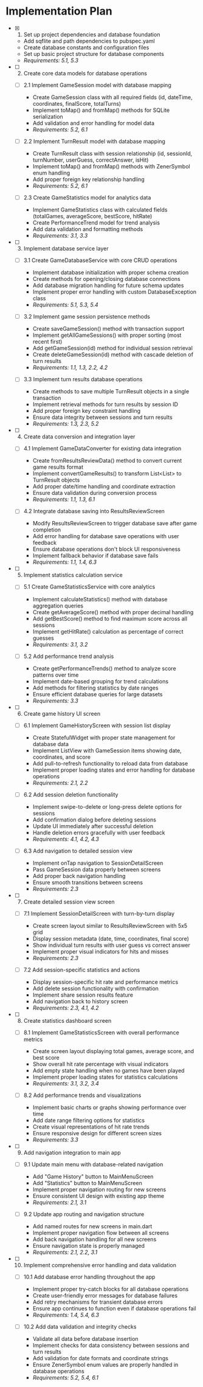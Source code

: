 # Implementation Plan

- [x] 1. Set up project dependencies and database foundation

  - Add sqflite and path dependencies to pubspec.yaml
  - Create database constants and configuration files
  - Set up basic project structure for database components
  - _Requirements: 5.1, 5.3_

- [ ] 2. Create core data models for database operations

  - [ ] 2.1 Implement GameSession model with database mapping

    - Create GameSession class with all required fields (id, dateTime, coordinates, finalScore, totalTurns)
    - Implement toMap() and fromMap() methods for SQLite serialization
    - Add validation and error handling for model data
    - _Requirements: 5.2, 6.1_

  - [ ] 2.2 Implement TurnResult model with database mapping

    - Create TurnResult class with session relationship (id, sessionId, turnNumber, userGuess, correctAnswer, isHit)
    - Implement toMap() and fromMap() methods with ZenerSymbol enum handling
    - Add proper foreign key relationship handling
    - _Requirements: 5.2, 6.1_

  - [ ] 2.3 Create GameStatistics model for analytics data
    - Implement GameStatistics class with calculated fields (totalGames, averageScore, bestScore, hitRate)
    - Create PerformanceTrend model for trend analysis
    - Add data validation and formatting methods
    - _Requirements: 3.1, 3.3_

- [ ] 3. Implement database service layer

  - [ ] 3.1 Create GameDatabaseService with core CRUD operations

    - Implement database initialization with proper schema creation
    - Create methods for opening/closing database connections
    - Add database migration handling for future schema updates
    - Implement proper error handling with custom DatabaseException class
    - _Requirements: 5.1, 5.3, 5.4_

  - [ ] 3.2 Implement game session persistence methods

    - Create saveGameSession() method with transaction support
    - Implement getAllGameSessions() with proper sorting (most recent first)
    - Add getGameSession(id) method for individual session retrieval
    - Create deleteGameSession(id) method with cascade deletion of turn results
    - _Requirements: 1.1, 1.3, 2.2, 4.2_

  - [ ] 3.3 Implement turn results database operations
    - Create methods to save multiple TurnResult objects in a single transaction
    - Implement retrieval methods for turn results by session ID
    - Add proper foreign key constraint handling
    - Ensure data integrity between sessions and turn results
    - _Requirements: 1.3, 2.3, 5.2_

- [ ] 4. Create data conversion and integration layer

  - [ ] 4.1 Implement GameDataConverter for existing data integration

    - Create fromResultsReviewData() method to convert current game results format
    - Implement convertGameResults() to transform List<List<ZenerSymbol>> to TurnResult objects
    - Add proper date/time handling and coordinate extraction
    - Ensure data validation during conversion process
    - _Requirements: 1.1, 1.3, 6.1_

  - [ ] 4.2 Integrate database saving into ResultsReviewScreen
    - Modify ResultsReviewScreen to trigger database save after game completion
    - Add error handling for database save operations with user feedback
    - Ensure database operations don't block UI responsiveness
    - Implement fallback behavior if database save fails
    - _Requirements: 1.1, 1.4, 6.3_

- [ ] 5. Implement statistics calculation service

  - [ ] 5.1 Create GameStatisticsService with core analytics

    - Implement calculateStatistics() method with database aggregation queries
    - Create getAverageScore() method with proper decimal handling
    - Add getBestScore() method to find maximum score across all sessions
    - Implement getHitRate() calculation as percentage of correct guesses
    - _Requirements: 3.1, 3.2_

  - [ ] 5.2 Add performance trend analysis
    - Create getPerformanceTrends() method to analyze score patterns over time
    - Implement date-based grouping for trend calculations
    - Add methods for filtering statistics by date ranges
    - Ensure efficient database queries for large datasets
    - _Requirements: 3.3_

- [ ] 6. Create game history UI screen

  - [ ] 6.1 Implement GameHistoryScreen with session list display

    - Create StatefulWidget with proper state management for database data
    - Implement ListView with GameSession items showing date, coordinates, and score
    - Add pull-to-refresh functionality to reload data from database
    - Implement proper loading states and error handling for database operations
    - _Requirements: 2.1, 2.2_

  - [ ] 6.2 Add session deletion functionality

    - Implement swipe-to-delete or long-press delete options for sessions
    - Add confirmation dialog before deleting sessions
    - Update UI immediately after successful deletion
    - Handle deletion errors gracefully with user feedback
    - _Requirements: 4.1, 4.2, 4.3_

  - [ ] 6.3 Add navigation to detailed session view
    - Implement onTap navigation to SessionDetailScreen
    - Pass GameSession data properly between screens
    - Add proper back navigation handling
    - Ensure smooth transitions between screens
    - _Requirements: 2.3_

- [ ] 7. Create detailed session view screen

  - [ ] 7.1 Implement SessionDetailScreen with turn-by-turn display

    - Create screen layout similar to ResultsReviewScreen with 5x5 grid
    - Display session metadata (date, time, coordinates, final score)
    - Show individual turn results with user guess vs correct answer
    - Implement proper visual indicators for hits and misses
    - _Requirements: 2.3_

  - [ ] 7.2 Add session-specific statistics and actions
    - Display session-specific hit rate and performance metrics
    - Add delete session functionality with confirmation
    - Implement share session results feature
    - Add navigation back to history screen
    - _Requirements: 2.3, 4.1, 4.2_

- [ ] 8. Create statistics dashboard screen

  - [ ] 8.1 Implement GameStatisticsScreen with overall performance metrics

    - Create screen layout displaying total games, average score, and best score
    - Show overall hit rate percentage with visual indicators
    - Add empty state handling when no games have been played
    - Implement proper loading states for statistics calculations
    - _Requirements: 3.1, 3.2, 3.4_

  - [ ] 8.2 Add performance trends and visualizations
    - Implement basic charts or graphs showing performance over time
    - Add date range filtering options for statistics
    - Create visual representations of hit rate trends
    - Ensure responsive design for different screen sizes
    - _Requirements: 3.3_

- [ ] 9. Add navigation integration to main app

  - [ ] 9.1 Update main menu with database-related navigation

    - Add "Game History" button to MainMenuScreen
    - Add "Statistics" button to MainMenuScreen
    - Implement proper navigation routing for new screens
    - Ensure consistent UI design with existing app theme
    - _Requirements: 2.1, 3.1_

  - [ ] 9.2 Update app routing and navigation structure
    - Add named routes for new screens in main.dart
    - Implement proper navigation flow between all screens
    - Add back navigation handling for all new screens
    - Ensure navigation state is properly managed
    - _Requirements: 2.1, 2.2, 3.1_

- [ ] 10. Implement comprehensive error handling and data validation

  - [ ] 10.1 Add database error handling throughout the app

    - Implement proper try-catch blocks for all database operations
    - Create user-friendly error messages for database failures
    - Add retry mechanisms for transient database errors
    - Ensure app continues to function even if database operations fail
    - _Requirements: 1.4, 5.4, 6.3_

  - [ ] 10.2 Add data validation and integrity checks
    - Validate all data before database insertion
    - Implement checks for data consistency between sessions and turn results
    - Add validation for date formats and coordinate strings
    - Ensure ZenerSymbol enum values are properly handled in database operations
    - _Requirements: 5.2, 5.4, 6.1_
